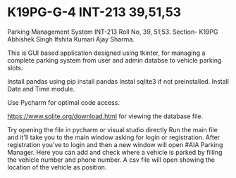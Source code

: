 # K19PG-G-4 INT-213 39,51,53
Parking Management System  INT-213 Roll No, 39, 51,53.     Section- K19PG    Abhishek Singh   Ifshita Kumari   Ajay Sharma.


This is GUI based application designed using tkinter, for managing a complete parking system from user and admin databse to vehicle parking slots.

Install pandas using pip install pandas
Instal sqlite3 if not preinstalled.
Install Date and Time module.

Use Pycharm for optimal code access.

https://www.sqlite.org/download.html    for viewing the database file.

Try opening the file in pycharm or visual studio directly 
Run the main file and it'll take you to the main window asking for login or registration. 
After registration you've to login and then a new window will open #AIA Parking Manager. 
Here you can add and check where a vehicle is parked by filling the vehicle number and phone number. 
A csv file will open showing the location of the vehicle as position.

